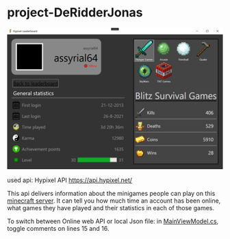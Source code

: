 # project-DeRidderJonas

![profileViewer](HypixelProfileViewer.png)

used api: Hypixel API
https://api.hypixel.net/

This api delivers information about the minigames people can play on this [minecraft server](https://hypixel.net/).
It can tell you how much time an account has been online, what games they have played and their statistics in each of those games.

To switch between Online web API or local Json file: in [MainViewModel.cs](ViewModel/MainViewModel.cs), toggle comments on lines 15 and 16.
